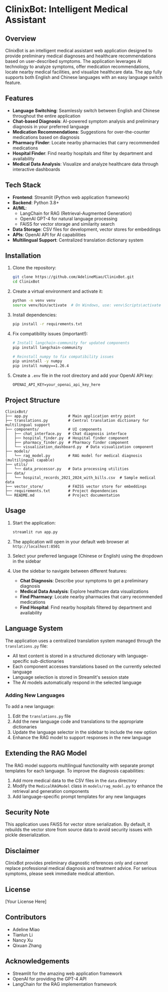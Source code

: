 # ClinixBot: Intelligent Medical Assistant



## Overview

ClinixBot is an intelligent medical assistant web application designed to provide preliminary medical diagnoses and healthcare recommendations based on user-described symptoms. The application leverages AI technology to analyze symptoms, offer medication recommendations, locate nearby medical facilities, and visualize healthcare data. The app fully supports both English and Chinese languages with an easy language switch feature.

## Features

- **Language Switching**: Seamlessly switch between English and Chinese throughout the entire application
- **Chat-based Diagnosis**: AI-powered symptom analysis and preliminary diagnosis in your preferred language
- **Medication Recommendations**: Suggestions for over-the-counter medications based on diagnosis
- **Pharmacy Finder**: Locate nearby pharmacies that carry recommended medications
- **Hospital Finder**: Find nearby hospitals and filter by department and availability
- **Medical Data Analysis**: Visualize and analyze healthcare data through interactive dashboards

## Tech Stack

- **Frontend**: Streamlit (Python web application framework)
- **Backend**: Python 3.8+
- **AI/ML**: 
  - LangChain for RAG (Retrieval-Augmented Generation)
  - OpenAI GPT-4 for natural language processing
  - FAISS for vector storage and similarity search
- **Data Storage**: CSV files for development, vector stores for embeddings
- **APIs**: OpenAI API for AI capabilities
- **Multilingual Support**: Centralized translation dictionary system

## Installation

1. Clone the repository:
   ```bash
   git clone https://github.com/AdelineMiao/ClinixBot.git
   cd ClinixBot
   ```

2. Create a virtual environment and activate it:
   ```bash
   python -m venv venv
   source venv/bin/activate  # On Windows, use: venv\Scripts\activate
   ```

3. Install dependencies:
   ```bash
   pip install -r requirements.txt
   ```

4. Fix compatibility issues (important!):
   ```bash
   # Install langchain-community for updated components
   pip install langchain-community
   
   # Reinstall numpy to fix compatibility issues
   pip uninstall -y numpy
   pip install numpy==1.26.4
   ```

5. Create a `.env` file in the root directory and add your OpenAI API key:
   ```
   OPENAI_API_KEY=your_openai_api_key_here
   ```

## Project Structure

```
ClinixBot/
├── app.py                  # Main application entry point
├── translations.py         # Central translation dictionary for multilingual support
├── components/             # UI components
│   ├── chat_interface.py   # Chat diagnosis interface
│   ├── hospital_finder.py  # Hospital finder component
│   ├── pharmacy_finder.py  # Pharmacy finder component
│   └── visualization_dashboard.py  # Data visualization component
├── models/
│   └── rag_model.py        # RAG model for medical diagnosis (multilingual capable)
├── utils/
│   └── data_processor.py   # Data processing utilities
├── data/
│   └── hospital_records_2021_2024_with_bills.csv  # Sample medical data
├── vector_store/           # FAISS vector store for embeddings
├── requirements.txt        # Project dependencies
└── README.md               # Project documentation
```

## Usage

1. Start the application:
   ```bash
   streamlit run app.py
   ```

2. The application will open in your default web browser at `http://localhost:8501`

3. Select your preferred language (Chinese or English) using the dropdown in the sidebar

4. Use the sidebar to navigate between different features:
   - **Chat Diagnosis**: Describe your symptoms to get a preliminary diagnosis
   - **Medical Data Analysis**: Explore healthcare data visualizations
   - **Find Pharmacy**: Locate nearby pharmacies that carry recommended medications
   - **Find Hospital**: Find nearby hospitals filtered by department and availability

## Language System

The application uses a centralized translation system managed through the `translations.py` file:

- All text content is stored in a structured dictionary with language-specific sub-dictionaries
- Each component accesses translations based on the currently selected language
- Language selection is stored in Streamlit's session state
- The AI models automatically respond in the selected language

### Adding New Languages

To add a new language:

1. Edit the `translations.py` file
2. Add the new language code and translations to the appropriate dictionaries
3. Update the language selector in the sidebar to include the new option
4. Enhance the RAG model to support responses in the new language

## Extending the RAG Model

The RAG model supports multilingual functionality with separate prompt templates for each language. To improve the diagnosis capabilities:

1. Add more medical data to the CSV files in the `data` directory
2. Modify the `MedicalRAGModel` class in `models/rag_model.py` to enhance the retrieval and generation components
3. Add language-specific prompt templates for any new languages

## Security Note

This application uses FAISS for vector store serialization. By default, it rebuilds the vector store from source data to avoid security issues with pickle deserialization.

## Disclaimer

ClinixBot provides preliminary diagnostic references only and cannot replace professional medical diagnosis and treatment advice. For serious symptoms, please seek immediate medical attention.

## License

[Your License Here]

## Contributors

- Adeline Miao
- Tianlun Li
- Nancy Xu
- Qixuan Zhang

## Acknowledgements

- Streamlit for the amazing web application framework
- OpenAI for providing the GPT-4 API
- LangChain for the RAG implementation framework
